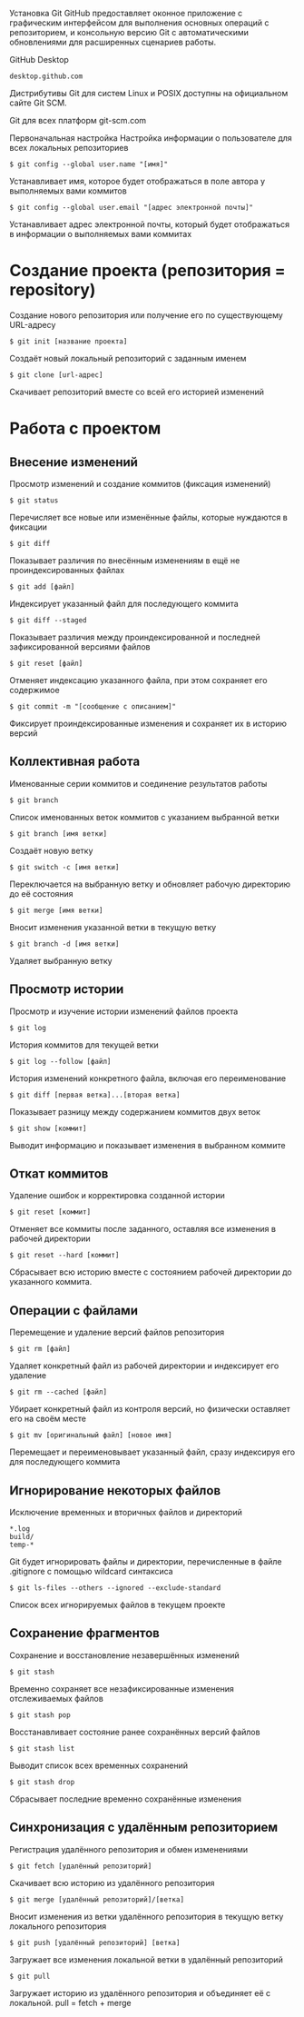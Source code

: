 Установка Git
GitHub предоставляет оконное приложение с графическим интерфейсом для выполнения основных операций с репозиторием, и консольную версию Git с автоматическими обновлениями для расширенных сценариев работы.

GitHub Desktop
```
desktop.github.com
```

Дистрибутивы Git для систем Linux и POSIX доступны на официальном сайте Git SCM.

Git для всех платформ
git-scm.com

Первоначальная настройка
Настройка информации о пользователе для всех локальных репозиториев

```
$ git config --global user.name "[имя]"
```

Устанавливает имя, которое будет отображаться в поле автора у выполняемых вами коммитов

```
$ git config --global user.email "[адрес электронной почты]"
```

Устанавливает адрес электронной почты, который будет отображаться в информации о выполняемых вами коммитах



# Создание проекта (репозитория = repository)

Создание нового репозитория или получение его по существующему URL-адресу

```
$ git init [название проекта]
```

Создаёт новый локальный репозиторий с заданным именем

```
$ git clone [url-адрес]
```

Скачивает репозиторий вместе со всей его историей изменений

# Работа с проектом

## Внесение изменений

Просмотр изменений и создание коммитов (фиксация изменений)
```
$ git status
```
Перечисляет все новые или изменённые файлы, которые нуждаются в фиксации
```
$ git diff
```
Показывает различия по внесённым изменениям в ещё не проиндексированных файлах
```
$ git add [файл]
```
Индексирует указанный файл для последующего коммита
```
$ git diff --staged
```
Показывает различия между проиндексированной и последней зафиксированной версиями файлов
```
$ git reset [файл]
```
Отменяет индексацию указанного файла, при этом сохраняет его содержимое
```
$ git commit -m "[сообщение с описанием]"
```
Фиксирует проиндексированные изменения и сохраняет их в историю версий

## Коллективная работа

Именованные серии коммитов и соединение результатов работы
```
$ git branch
```
Список именованных веток коммитов с указанием выбранной ветки
```
$ git branch [имя ветки]
```
Создаёт новую ветку
```
$ git switch -c [имя ветки]
```
Переключается на выбранную ветку и обновляет рабочую директорию до её состояния
```
$ git merge [имя ветки]
```
Вносит изменения указанной ветки в текущую ветку
```
$ git branch -d [имя ветки]
```
Удаляет выбранную ветку


## Просмотр истории
Просмотр и изучение истории изменений файлов проекта
```
$ git log
```
История коммитов для текущей ветки
```
$ git log --follow [файл]
```
История изменений конкретного файла, включая его переименование
```
$ git diff [первая ветка]...[вторая ветка]
```
Показывает разницу между содержанием коммитов двух веток
```
$ git show [коммит]
```
Выводит информацию и показывает изменения в выбранном коммите

## Откат коммитов
Удаление ошибок и корректировка созданной истории
```
$ git reset [коммит]
```
Отменяет все коммиты после заданного, оставляя все изменения в рабочей директории
```
$ git reset --hard [коммит]
```
Сбрасывает всю историю вместе с состоянием рабочей директории до указанного коммита.

## Операции с файлами

Перемещение и удаление версий файлов репозитория
```
$ git rm [файл]
```
Удаляет конкретный файл из рабочей директории и индексирует его удаление
```
$ git rm --cached [файл]
```
Убирает конкретный файл из контроля версий, но физически оставляет его на своём месте
```
$ git mv [оригинальный файл] [новое имя]
```
Перемещает и переименовывает указанный файл, сразу индексируя его для последующего коммита

## Игнорирование некоторых файлов
Исключение временных и вторичных файлов и директорий
```
*.log
build/
temp-*
```
Git будет игнорировать файлы и директории, перечисленные в файле .gitignore с помощью wildcard синтаксиса
```
$ git ls-files --others --ignored --exclude-standard
```
Список всех игнорируемых файлов в текущем проекте


## Сохранение фрагментов

Сохранение и восстановление незавершённых изменений
```
$ git stash
```
Временно сохраняет все незафиксированные изменения отслеживаемых файлов
```
$ git stash pop
```
Восстанавливает состояние ранее сохранённых версий файлов
```
$ git stash list
```
Выводит список всех временных сохранений
```
$ git stash drop
```
Сбрасывает последние временно сохранённыe изменения

## Синхронизация с удалённым репозиторием
Регистрация удалённого репозитория и обмен изменениями
```
$ git fetch [удалённый репозиторий]
```
Скачивает всю историю из удалённого репозитория
```
$ git merge [удалённый репозиторий]/[ветка]
```
Вносит изменения из ветки удалённого репозитория в текущую ветку локального репозитория
```
$ git push [удалённый репозиторий] [ветка]
```
Загружает все изменения локальной ветки в удалённый репозиторий
```
$ git pull
```
Загружает историю из удалённого репозитория и объединяет её с локальной. pull = fetch + merge